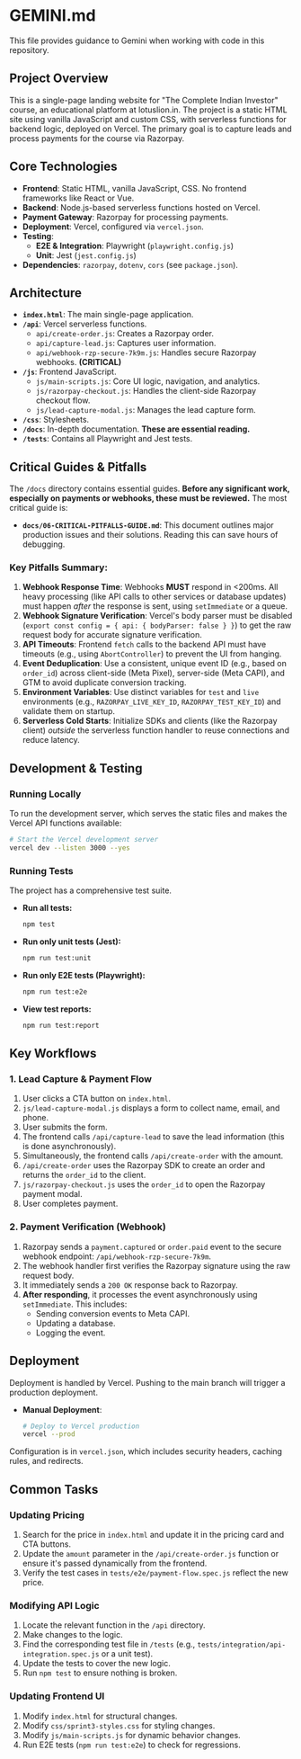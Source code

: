 # GEMINI.md

This file provides guidance to Gemini when working with code in this repository.

## Project Overview

This is a single-page landing website for "The Complete Indian Investor" course, an educational platform at lotuslion.in. The project is a static HTML site using vanilla JavaScript and custom CSS, with serverless functions for backend logic, deployed on Vercel. The primary goal is to capture leads and process payments for the course via Razorpay.

## Core Technologies

- **Frontend**: Static HTML, vanilla JavaScript, CSS. No frontend frameworks like React or Vue.
- **Backend**: Node.js-based serverless functions hosted on Vercel.
- **Payment Gateway**: Razorpay for processing payments.
- **Deployment**: Vercel, configured via `vercel.json`.
- **Testing**:
    - **E2E & Integration**: Playwright (`playwright.config.js`)
    - **Unit**: Jest (`jest.config.js`)
- **Dependencies**: `razorpay`, `dotenv`, `cors` (see `package.json`).

## Architecture

- **`index.html`**: The main single-page application.
- **`/api`**: Vercel serverless functions.
    - `api/create-order.js`: Creates a Razorpay order.
    - `api/capture-lead.js`: Captures user information.
    - `api/webhook-rzp-secure-7k9m.js`: Handles secure Razorpay webhooks. **(CRITICAL)**
- **`/js`**: Frontend JavaScript.
    - `js/main-scripts.js`: Core UI logic, navigation, and analytics.
    - `js/razorpay-checkout.js`: Handles the client-side Razorpay checkout flow.
    - `js/lead-capture-modal.js`: Manages the lead capture form.
- **`/css`**: Stylesheets.
- **`/docs`**: In-depth documentation. **These are essential reading.**
- **`/tests`**: Contains all Playwright and Jest tests.

## Critical Guides & Pitfalls

The `/docs` directory contains essential guides. **Before any significant work, especially on payments or webhooks, these must be reviewed.** The most critical guide is:

- **`docs/06-CRITICAL-PITFALLS-GUIDE.md`**: This document outlines major production issues and their solutions. Reading this can save hours of debugging.

### Key Pitfalls Summary:

1.  **Webhook Response Time**: Webhooks **MUST** respond in <200ms. All heavy processing (like API calls to other services or database updates) must happen *after* the response is sent, using `setImmediate` or a queue.
2.  **Webhook Signature Verification**: Vercel's body parser must be disabled (`export const config = { api: { bodyParser: false } }`) to get the raw request body for accurate signature verification.
3.  **API Timeouts**: Frontend `fetch` calls to the backend API must have timeouts (e.g., using `AbortController`) to prevent the UI from hanging.
4.  **Event Deduplication**: Use a consistent, unique event ID (e.g., based on `order_id`) across client-side (Meta Pixel), server-side (Meta CAPI), and GTM to avoid duplicate conversion tracking.
5.  **Environment Variables**: Use distinct variables for `test` and `live` environments (e.g., `RAZORPAY_LIVE_KEY_ID`, `RAZORPAY_TEST_KEY_ID`) and validate them on startup.
6.  **Serverless Cold Starts**: Initialize SDKs and clients (like the Razorpay client) *outside* the serverless function handler to reuse connections and reduce latency.

## Development & Testing

### Running Locally

To run the development server, which serves the static files and makes the Vercel API functions available:

```bash
# Start the Vercel development server
vercel dev --listen 3000 --yes
```

### Running Tests

The project has a comprehensive test suite.

- **Run all tests:**
  ```bash
  npm test
  ```

- **Run only unit tests (Jest):**
  ```bash
  npm run test:unit
  ```

- **Run only E2E tests (Playwright):**
  ```bash
  npm run test:e2e
  ```

- **View test reports:**
  ```bash
  npm run test:report
  ```

## Key Workflows

### 1. Lead Capture & Payment Flow

1.  User clicks a CTA button on `index.html`.
2.  `js/lead-capture-modal.js` displays a form to collect name, email, and phone.
3.  User submits the form.
4.  The frontend calls `/api/capture-lead` to save the lead information (this is done asynchronously).
5.  Simultaneously, the frontend calls `/api/create-order` with the amount.
6.  `/api/create-order` uses the Razorpay SDK to create an order and returns the `order_id` to the client.
7.  `js/razorpay-checkout.js` uses the `order_id` to open the Razorpay payment modal.
8.  User completes payment.

### 2. Payment Verification (Webhook)

1.  Razorpay sends a `payment.captured` or `order.paid` event to the secure webhook endpoint: `/api/webhook-rzp-secure-7k9m`.
2.  The webhook handler first verifies the Razorpay signature using the raw request body.
3.  It immediately sends a `200 OK` response back to Razorpay.
4.  **After responding**, it processes the event asynchronously using `setImmediate`. This includes:
    - Sending conversion events to Meta CAPI.
    - Updating a database.
    - Logging the event.

## Deployment

Deployment is handled by Vercel. Pushing to the main branch will trigger a production deployment.

- **Manual Deployment**:
  ```bash
  # Deploy to Vercel production
  vercel --prod
  ```

Configuration is in `vercel.json`, which includes security headers, caching rules, and redirects.

## Common Tasks

### Updating Pricing

1.  Search for the price in `index.html` and update it in the pricing card and CTA buttons.
2.  Update the `amount` parameter in the `/api/create-order.js` function or ensure it's passed dynamically from the frontend.
3.  Verify the test cases in `tests/e2e/payment-flow.spec.js` reflect the new price.

### Modifying API Logic

1.  Locate the relevant function in the `/api` directory.
2.  Make changes to the logic.
3.  Find the corresponding test file in `/tests` (e.g., `tests/integration/api-integration.spec.js` or a unit test).
4.  Update the tests to cover the new logic.
5.  Run `npm test` to ensure nothing is broken.

### Updating Frontend UI

1.  Modify `index.html` for structural changes.
2.  Modify `css/sprint3-styles.css` for styling changes.
3.  Modify `js/main-scripts.js` for dynamic behavior changes.
4.  Run E2E tests (`npm run test:e2e`) to check for regressions.
